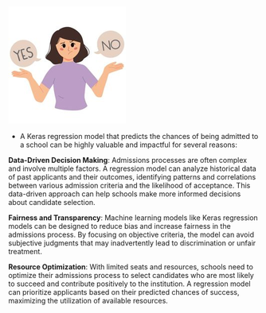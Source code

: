 ![my image](yes.jpg)
- A Keras regression model that predicts the chances of being admitted to a school can be highly valuable and impactful for several reasons:

**Data-Driven Decision Making**: Admissions processes are often complex and involve multiple factors. A regression model can analyze historical data of past applicants and their outcomes, identifying patterns and correlations between various admission criteria and the likelihood of acceptance. This data-driven approach can help schools make more informed decisions about candidate selection.

**Fairness and Transparency**: Machine learning models like Keras regression models can be designed to reduce bias and increase fairness in the admissions process. By focusing on objective criteria, the model can avoid subjective judgments that may inadvertently lead to discrimination or unfair treatment.

**Resource Optimization**: With limited seats and resources, schools need to optimize their admissions process to select candidates who are most likely to succeed and contribute positively to the institution. A regression model can prioritize applicants based on their predicted chances of success, maximizing the utilization of available resources.
